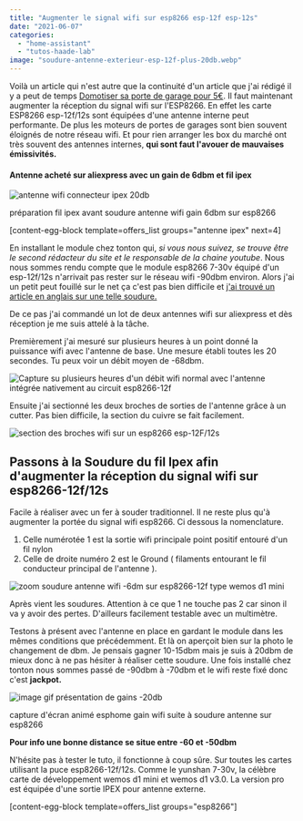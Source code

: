 ```yaml
---
title: "Augmenter le signal wifi sur esp8266 esp-12f esp-12s"
date: "2021-06-07"
categories: 
  - "home-assistant"
  - "tutos-haade-lab"
image: "soudure-antenne-exterieur-esp-12f-plus-20db.webp"
---
```


Voilà un article qui n'est autre que la continuité d'un article que j'ai rédigé il y a peut de temps [Domotiser sa porte de garage pour 5€](https://www.haade.fr/blog/tutoriel-domotique-electronique/domotiser-sa-porte-de-garage-pour-5e/). Il faut maintenant augmenter la réception du signal wifi sur l'ESP8266. En effet les carte ESP8266 esp-12f/12s sont équipées d'une antenne interne peut performante. De plus les moteurs de portes de garages sont bien souvent éloignés de notre réseau wifi. Et pour rien arranger les box du marché ont très souvent des antennes internes, **qui sont faut l'avouer de mauvaises émissivités.**

#### Antenne acheté sur aliexpress avec un gain de 6dbm et fil ipex

![antenne wifi connecteur ipex 20db](images/antenne-wifi-gain-6db-connectique-ipex-1024x576.webp)

préparation fil ipex avant soudure antenne wifi gain 6dbm sur esp8266

\[content-egg-block template=offers\_list groups="antenne ipex" next=4\]

En installant le module chez tonton qui, _si vous nous suivez, se trouve être le second rédacteur du site et le responsable de la chaine youtube_. Nous nous sommes rendu compte que le module esp8266 7-30v équipé d'un esp-12f/12s n'arrivait pas rester sur le réseau wifi -90dbm environ. Alors j'ai un petit peut fouillé sur le net ça c'est pas bien difficile et [j'a](https://www.instructables.com/External-Antenna-for-ESP8266/)[i trouvé un article en anglais sur une telle soudure.](https://www.instructables.com/External-Antenna-for-ESP8266/)

De ce pas j'ai commandé un lot de deux antennes wifi sur aliexpress et dès réception je me suis attelé à la tâche.

Premièrement j'ai mesuré sur plusieurs heures à un point donné la puissance wifi avec l'antenne de base. Une mesure établi toutes les 20 secondes. Tu peux voir un débit moyen de -68dbm.

![Capture su plusieurs heures d'un débit wifi normal avec l'antenne intégrée nativement au circuit esp8266-12f](images/wifi-avant.png)

Ensuite j'ai sectionné les deux broches de sorties de l'antenne grâce à un cutter. Pas bien difficile, la section du cuivre se fait facilement.

![section des broches wifi sur un esp8266 esp-12F/12s](images/sectionnement-antenne-presente-1024x576.webp)

## Passons à la Soudure du fil Ipex afin d'augmenter la réception du signal wifi sur esp8266-12f/12s

Facile à réaliser avec un fer à souder traditionnel. Il ne reste plus qu'à augmenter la portée du signal wifi esp8266. Ci dessous la nomenclature.

1. Celle numérotée 1 est la sortie wifi principale point positif entouré d'un fil nylon
2. Celle de droite numéro 2 est le Ground ( filaments entourant le fil conducteur principal de l'antenne ).

![zoom soudure antenne wifi -6dm sur esp8266-12f type wemos d1 mini](images/antenne-soudee-esp-12f-wemos-d1-mini-1024x576.png)

Après vient les soudures. Attention à ce que 1 ne touche pas 2 car sinon il va y avoir des pertes. D'ailleurs facilement testable avec un multimètre.

Testons à présent avec l'antenne en place en gardant le module dans les mêmes conditions que précédemment. Et là on aperçoit bien sur la photo le changement de dbm. Je pensais gagner 10-15dbm mais je suis à 20dbm de mieux donc à ne pas hésiter à réaliser cette soudure. Une fois installé chez tonton nous sommes passé de -90dbm à -70dbm et le wifi reste fixé donc c'est **jackpot.**

![image gif présentation de gains -20db](images/avant-apres-gain-20db.gif)

capture d'écran animé esphome gain wifi suite à soudure antenne sur esp8266

**Pour info une bonne distance se situe entre -60 et -50dbm**

N'hésite pas à tester le tuto, il fonctionne à coup sûre. Sur toutes les cartes utilisant la puce esp8266-12f/12s. Comme le yunshan 7-30v, la célèbre carte de développement wemos d1 mini et wemos d1 v3.0. La version pro est équipée d'une sortie IPEX pour antenne externe.

\[content-egg-block template=offers\_list groups="esp8266"\]
